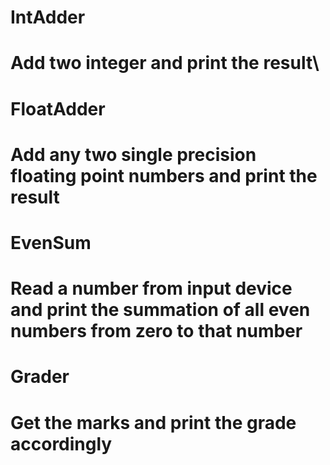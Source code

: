 # IntAdder
# Add two integer and print the result\

# FloatAdder
# Add any two single precision floating point numbers and print the result

# EvenSum
# Read a number from input device and print the summation of all even numbers from zero to that number

# Grader
# Get the marks and print the grade accordingly
